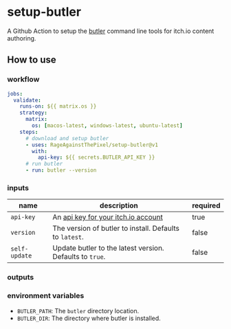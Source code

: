 # setup-butler

A Github Action to setup the [butler](https://github.com/itchio/butler) command line tools for itch.io content authoring.

## How to use

### workflow

```yaml
jobs:
  validate:
    runs-on: ${{ matrix.os }}
    strategy:
      matrix:
        os: [macos-latest, windows-latest, ubuntu-latest]
    steps:
      # download and setup butler
      - uses: RageAgainstThePixel/setup-butler@v1
        with:
          api-key: ${{ secrets.BUTLER_API_KEY }}
      # run butler
      - run: butler --version
```

### inputs

| name | description | required |
| ---- | ----------- | -------- |
| `api-key` | An [api key for your itch.io account](https://itch.io/user/settings/api-keys) | true |
| `version` | The version of butler to install. Defaults to `latest`. | false |
| `self-update` | Update butler to the latest version. Defaults to `true`. | false |

### outputs

### environment variables

- `BUTLER_PATH`: The `butler` directory location.
- `BUTLER_DIR`: The directory where butler is installed.
